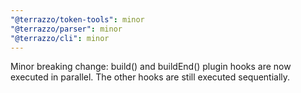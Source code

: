 ```yaml
---
"@terrazzo/token-tools": minor
"@terrazzo/parser": minor
"@terrazzo/cli": minor
---
```


Minor breaking change: build() and buildEnd() plugin hooks are now executed in parallel. The other hooks are still executed sequentially.
